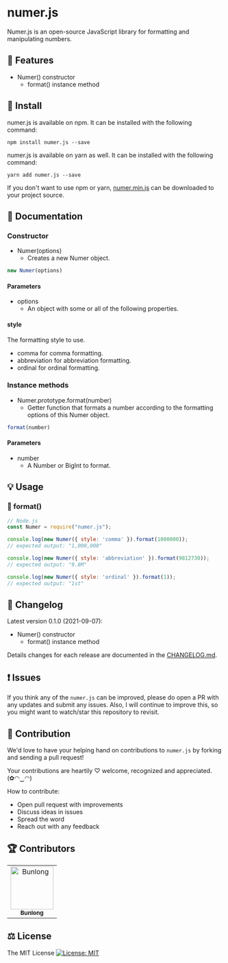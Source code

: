 # numer.js

Numer.js is an open-source JavaScript library for formatting and manipulating numbers.

## 🎁 Features

* Numer() constructor
  * format() instance method

## 🔧 Install

numer.js is available on npm. It can be installed with the following command:

```
npm install numer.js --save
```

numer.js is available on yarn as well. It can be installed with the following command:

```
yarn add numer.js --save
```

If you don't want to use npm or yarn, [numer.min.js](https://unpkg.com/numer.js@0.1.0/numer.min.js) can be downloaded to your project source.

## 📖 Documentation

### Constructor

* Numer(options)
  * Creates a new Numer object.

```js
new Numer(options)
```

#### Parameters

* options
  * An object with some or all of the following properties.

#### style

The formatting style to use.

* comma for comma formatting.
* abbreviation for abbreviation formatting.
* ordinal for ordinal formatting.

### Instance methods

* Numer.prototype.format(number)
  * Getter function that formats a number according to the formatting options of this Numer object.

```js
format(number)
```

#### Parameters

* number
  * A Number or BigInt to format.

## 💡 Usage

### 🎀 format()

```js
// Node.js
const Numer = require("numer.js");

console.log(new Numer({ style: 'comma' }).format(1000000));
// expected output: "1,000,000"

console.log(new Numer({ style: 'abbreviation' }).format(9812730));
// expected output: "9.8M"

console.log(new Numer({ style: 'ordinal' }).format(1));
// expected output: "1st"
```

## 📜 Changelog

Latest version 0.1.0 (2021-09-07):

  * Numer() constructor
    * format() instance method

Details changes for each release are documented in the [CHANGELOG.md](https://github.com/Bunlong/numer.js/blob/master/CHANGELOG.md).

## ❗ Issues

If you think any of the `numer.js` can be improved, please do open a PR with any updates and submit any issues. Also, I will continue to improve this, so you might want to watch/star this repository to revisit.

## 💪 Contribution

We'd love to have your helping hand on contributions to `numer.js` by forking and sending a pull request!

Your contributions are heartily ♡ welcome, recognized and appreciated. (✿◠‿◠)

How to contribute:

- Open pull request with improvements
- Discuss ideas in issues
- Spread the word
- Reach out with any feedback

## 🏆 Contributors

<table>
  <tr>
    <td align="center">
      <a href="https://github.com/Bunlong">
        <img src="https://avatars0.githubusercontent.com/u/1308397?s=400&u=945dc6b97571e2b98b659d34b1c81ae2514046bf&v=4" width="100" alt="Bunlong" />
        <br />
        <sub>
          <b>Bunlong</b>
        </sub>
      </a>
    </td>
  </tr>
</table>

## ⚖️ License

The MIT License [![License: MIT](https://img.shields.io/badge/License-MIT-yellow.svg)](https://opensource.org/licenses/MIT)
